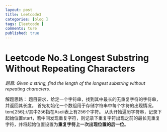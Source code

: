 ```yaml
---
layout: post
title: Leetcode3
categories: [blog ]
tags: [leetcode ]
comments: ture 
published: true  
---
```



# Leetcode No.3 Longest Substring Without Repeating Characters <br/>
*题目: Given a string, find the length of the longest substring without repeating characters.*

解题思路：
题目要求，给定一个字符串，找到其中最长的无重复字符的字符串，并返回其长度。
首先初始化一个数组用于存储字符串中每个字符的出现情况。
tem[256];//其中256指在Ascii表上有256个字符。
从头开始遍历字符串，记录下起始位置start，若中间发现重复字符，则记录下重复字符出现之前的最长无重复字符，并将起始位置设置为**重复字符上一次出现位置的后一位**。



